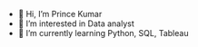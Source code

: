 - 👋 Hi, I’m Prince Kumar 
- 👀 I’m interested in Data analyst 
- 🌱 I’m currently learning Python, SQL, Tableau
<!---
princ2002/princ2002 is a ✨ special ✨ repository because its `README.md` (this file) appears on your GitHub profile.
You can click the Preview link to take a look at your changes.
--->
